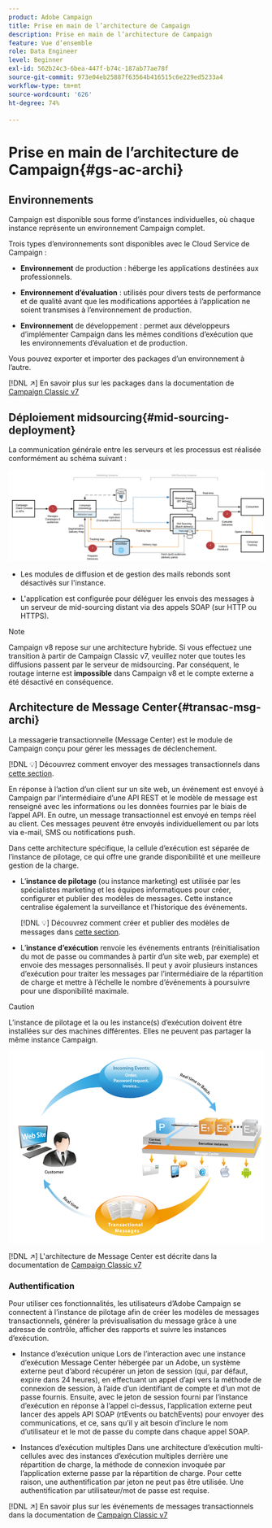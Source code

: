 ```yaml
---
product: Adobe Campaign
title: Prise en main de l’architecture de Campaign
description: Prise en main de l’architecture de Campaign
feature: Vue d’ensemble
role: Data Engineer
level: Beginner
exl-id: 562b24c3-6bea-447f-b74c-187ab77ae78f
source-git-commit: 973e04eb25887f63564b416515c6e229ed5233a4
workflow-type: tm+mt
source-wordcount: '626'
ht-degree: 74%

---
```


# Prise en main de l’architecture de Campaign{#gs-ac-archi}

## Environnements

Campaign est disponible sous forme d’instances individuelles, où chaque instance représente un environnement Campaign complet.

Trois types d’environnements sont disponibles avec le Cloud Service de Campaign :

* **Environnement** de production : héberge les applications destinées aux professionnels.

* **Environnement d’évaluation** : utilisés pour divers tests de performance et de qualité avant que les modifications apportées à l’application ne soient transmises à l’environnement de production.

* **Environnement** de développement : permet aux développeurs d’implémenter Campaign dans les mêmes conditions d’exécution que les environnements d’évaluation et de production.

Vous pouvez exporter et importer des packages d’un environnement à l’autre.

[!DNL :arrow_upper_right:] En savoir plus sur les packages dans la documentation de  [Campaign Classic v7](https://experienceleague.adobe.com/docs/campaign-classic/using/getting-started/administration-basics/working-with-data-packages.html)

## Déploiement midsourcing{#mid-sourcing-deployment}

La communication générale entre les serveurs et les processus est réalisée conformément au schéma suivant :

![](assets/architecture.png)

* Les modules de diffusion et de gestion des mails rebonds sont désactivés sur l&#39;instance.

* L&#39;application est configurée pour déléguer les envois des messages à un serveur de mid-sourcing distant via des appels SOAP (sur HTTP ou HTTPS).

>[!NOTE]
>
> Campaign v8 repose sur une architecture hybride. Si vous effectuez une transition à partir de Campaign Classic v7, veuillez noter que toutes les diffusions passent par le serveur de midsourcing.
> Par conséquent, le routage interne est **impossible** dans Campaign v8 et le compte externe a été désactivé en conséquence.

## Architecture de Message Center{#transac-msg-archi}

La messagerie transactionnelle (Message Center) est le module de Campaign conçu pour gérer les messages de déclenchement.

[!DNL :bulb:] Découvrez comment envoyer des messages transactionnels dans [cette section](../send/transactional.md).

En réponse à l’action d’un client sur un site web, un événement est envoyé à Campaign par l’intermédiaire d’une API REST et le modèle de message est renseigné avec les informations ou les données fournies par le biais de l’appel API. En outre, un message transactionnel est envoyé en temps réel au client. Ces messages peuvent être envoyés individuellement ou par lots via e-mail, SMS ou notifications push.

Dans cette architecture spécifique, la cellule d’exécution est séparée de l’instance de pilotage, ce qui offre une grande disponibilité et une meilleure gestion de la charge.

* L’**instance de pilotage** (ou instance marketing) est utilisée par les spécialistes marketing et les équipes informatiques pour créer, configurer et publier des modèles de messages. Cette instance centralise également la surveillance et l’historique des événements.

   [!DNL :bulb:] Découvrez comment créer et publier des modèles de messages dans  [cette section](../send/transactional.md).

* L’**instance d’exécution** renvoie les événements entrants (réinitialisation du mot de passe ou commandes à partir d’un site web, par exemple) et envoie des messages personnalisés. Il peut y avoir plusieurs instances d’exécution pour traiter les messages par l’intermédiaire de la répartition de charge et mettre à l’échelle le nombre d’événements à poursuivre pour une disponibilité maximale.

>[!CAUTION]
>
>L’instance de pilotage et la ou les instance(s) d’exécution doivent être installées sur des machines différentes. Elles ne peuvent pas partager la même instance Campaign.

![](assets/messagecenter_diagram.png)

[!DNL :arrow_upper_right:] L&#39;architecture de Message Center est décrite dans la documentation de  [Campaign Classic v7](https://experienceleague.adobe.com/docs/campaign-classic/using/transactional-messaging/configure-transactional-messaging/transactional-messaging-architecture.html)

### Authentification

Pour utiliser ces fonctionnalités, les utilisateurs d’Adobe Campaign se connectent à l’instance de pilotage afin de créer les modèles de messages transactionnels, générer la prévisualisation du message grâce à une adresse de contrôle, afficher des rapports et suivre les instances d’exécution.

* Instance d’exécution unique
Lors de l’interaction avec une instance d’exécution Message Center hébergée par un Adobe, un système externe peut d’abord récupérer un jeton de session (qui, par défaut, expire dans 24 heures), en effectuant un appel d’api vers la méthode de connexion de session, à l’aide d’un identifiant de compte et d’un mot de passe fournis.
Ensuite, avec le jeton de session fourni par l’instance d’exécution en réponse à l’appel ci-dessus, l’application externe peut lancer des appels API SOAP (rtEvents ou batchEvents) pour envoyer des communications, et ce, sans qu’il y ait besoin d’inclure le nom d’utilisateur et le mot de passe du compte dans chaque appel SOAP.

* Instances d’exécution multiples
Dans une architecture d’exécution multi-cellules avec des instances d’exécution multiples derrière une répartition de charge, la méthode de connexion invoquée par l’application externe passe par la répartition de charge. Pour cette raison, une authentification par jeton ne peut pas être utilisée. Une authentification par utilisateur/mot de passe est requise.

[!DNL :arrow_upper_right:] En savoir plus sur les événements de messages transactionnels dans la documentation de  [Campaign Classic v7](https://experienceleague.adobe.com/docs/campaign-classic/using/transactional-messaging/processing/event-description.html#about-transactional-messaging-datamodel)
